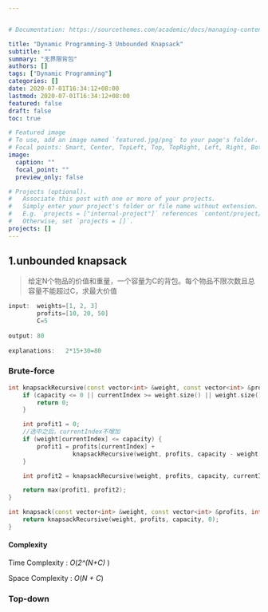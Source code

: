 ```yaml
---


# Documentation: https://sourcethemes.com/academic/docs/managing-content/

title: "Dynamic Programming-3 Unbounded Knapsack"
subtitle: ""
summary: "无界限背包"
authors: []
tags: ["Dynamic Programming"]
categories: []
date: 2020-07-01T16:34:12+08:00
lastmod: 2020-07-01T16:34:12+08:00
featured: false
draft: false
toc: true

# Featured image
# To use, add an image named `featured.jpg/png` to your page's folder.
# Focal points: Smart, Center, TopLeft, Top, TopRight, Left, Right, BottomLeft, Bottom, BottomRight.
image:
  caption: ""
  focal_point: ""
  preview_only: false

# Projects (optional).
#   Associate this post with one or more of your projects.
#   Simply enter your project's folder or file name without extension.
#   E.g. `projects = ["internal-project"]` references `content/project/deep-learning/index.md`.
#   Otherwise, set `projects = []`.
projects: []
---
```


## 1.unbounded knapsack

> 给定N个物品的价值和重量，一个容量为C的背包。每个物品不限次数且总容量不能超过C，求最大价值

```c++
input:	weights=[1, 2, 3]
    	profits=[10, 20, 50]
    	C=5
    
output:	80
  
explanations:	2*15+30=80
```

### Brute-force

```c++
int knapsackRecursive(const vector<int> &weight, const vector<int> &profits, int capacity, int currentIndex) {
    if (capacity <= 0 || currentIndex >= weight.size() || weight.size() != profits.size()) {
        return 0;
    }

    int profit1 = 0;
    //选中之后，currentIndex不增加
    if (weight[currentIndex] <= capacity) {
        profit1 = profits[currentIndex] +
                  knapsackRecursive(weight, profits, capacity - weight[currentIndex], currentIndex );
    }

    int profit2 = knapsackRecursive(weight, profits, capacity, currentIndex + 1);

    return max(profit1, profit2);
}

int knapsack(const vector<int> &weight, const vector<int> &profits, int capacity) {
    return knapsackRecursive(weight, profits, capacity, 0);
}
```

#### Complexity

Time Complexity : *O*(*2^(N+C)* )

Space Complexity : *O*(*N + C*)

### Top-down

